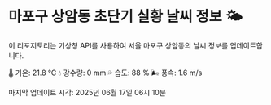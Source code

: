 
# 마포구 상암동 초단기 실황 날씨 정보 🌤️

이 리포지토리는 기상청 API를 사용하여 서울 마포구 상암동의 날씨 정보를 업데이트합니다. 

🌡️ 기온: 21.8 ℃
💧 강수량: 0 mm
💦 습도: 88 %
🌬️ 풍속: 1.6 m/s

마지막 업데이트 시각: 2025년 06월 17일 06시 10분    
